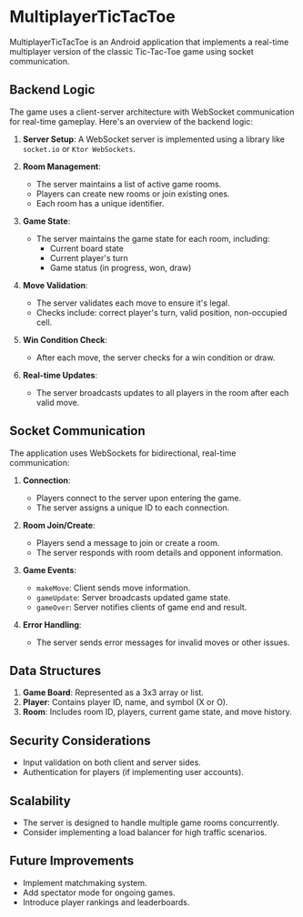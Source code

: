 # MultiplayerTicTacToe

MultiplayerTicTacToe is an Android application that implements a real-time multiplayer version of the classic Tic-Tac-Toe game using socket communication.

## Backend Logic

The game uses a client-server architecture with WebSocket communication for real-time gameplay. Here's an overview of the backend logic:

1. **Server Setup**: A WebSocket server is implemented using a library like `socket.io` or `Ktor WebSockets`.

2. **Room Management**: 
   - The server maintains a list of active game rooms.
   - Players can create new rooms or join existing ones.
   - Each room has a unique identifier.

3. **Game State**: 
   - The server maintains the game state for each room, including:
     - Current board state
     - Current player's turn
     - Game status (in progress, won, draw)

4. **Move Validation**:
   - The server validates each move to ensure it's legal.
   - Checks include: correct player's turn, valid position, non-occupied cell.

5. **Win Condition Check**:
   - After each move, the server checks for a win condition or draw.

6. **Real-time Updates**:
   - The server broadcasts updates to all players in the room after each valid move.

## Socket Communication

The application uses WebSockets for bidirectional, real-time communication:

1. **Connection**: 
   - Players connect to the server upon entering the game.
   - The server assigns a unique ID to each connection.

2. **Room Join/Create**:
   - Players send a message to join or create a room.
   - The server responds with room details and opponent information.

3. **Game Events**:
   - `makeMove`: Client sends move information.
   - `gameUpdate`: Server broadcasts updated game state.
   - `gameOver`: Server notifies clients of game end and result.

4. **Error Handling**:
   - The server sends error messages for invalid moves or other issues.

## Data Structures

1. **Game Board**: Represented as a 3x3 array or list.
2. **Player**: Contains player ID, name, and symbol (X or O).
3. **Room**: Includes room ID, players, current game state, and move history.

## Security Considerations

- Input validation on both client and server sides.
- Authentication for players (if implementing user accounts).

## Scalability

- The server is designed to handle multiple game rooms concurrently.
- Consider implementing a load balancer for high traffic scenarios.

## Future Improvements

- Implement matchmaking system.
- Add spectator mode for ongoing games.
- Introduce player rankings and leaderboards.



